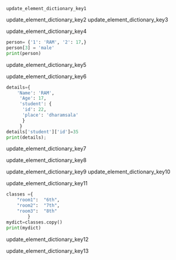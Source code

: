 ```ngMeta
update_element_dictionary_key1
```

update_element_dictionary_key2
update_element_dictionary_key3


update_element_dictionary_key4


```python
person= {'1': 'RAM', '2': 17,}
person[3] = 'male'
print(person)
```
update_element_dictionary_key5


update_element_dictionary_key6


```python
details={
    'Name': 'RAM',
     'Age': 17, 
     'student': {
      'id': 22,
      'place': 'dharamsala'
      }
     } 
details['student']['id']=35
print(details); 
```
        
update_element_dictionary_key7


update_element_dictionary_key8





update_element_dictionary_key9
update_element_dictionary_key10



update_element_dictionary_key11


```python
classes ={
    "room1":  "6th",
    "room2":  "7th",
    "room3":  "8th"
        }
mydict=classes.copy()
print(mydict)
```
update_element_dictionary_key12


update_element_dictionary_key13
